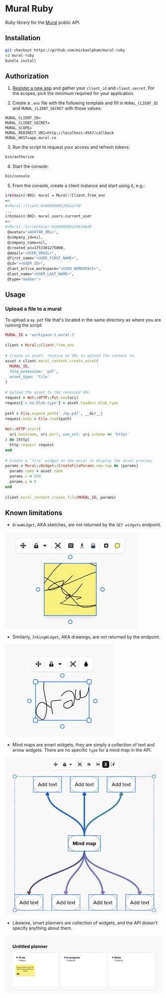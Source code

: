 # Mural Ruby

Ruby library for the [Mural](https://app.mural.co) public API.

## Installation

```sh
git checkout https://github.com/mickaelpham/mural-ruby
cd mural-ruby
bundle install
```

## Authorization

1. [Register a new app][register-app] and gather your `client_id` and
   `client_secret`. For the scopes, pick the minimum required for your
   application.

2. Create a `.env` file with the following template and fill in
   `MURAL_CLIENT_ID` and `MURAL_CLIENT_SECRET` with those values:

```
MURAL_CLIENT_ID=
MURAL_CLIENT_SECRET=
MURAL_SCOPE=
MURAL_REDIRECT_URI=http://localhost:4567/callback
MURAL_HOST=app.mural.co
```

3. Run the script to request your access and refresh tokens:

```sh
bin/authorize
```

4. Start the console:

```sh
bin/console
```

5. From the console, create a client instance and start using it, e.g.:

```sh
irb(main):001> mural = Mural::Client.from_env
=>
#<Mural::Client:0x0000000120baa740
...
irb(main):002> mural.users.current_user
=>
#<Mural::CurrentUser:0x0000000124614bd8
 @avatar="<AVATAR_URL>",
 @company_id=nil,
 @company_name=nil,
 @created_on=1753301275000,
 @email="<USER_EMAIL>",
 @first_name="<USER_FIRST_NAME>",
 @id="=<USER_ID>",
 @last_active_workspace="<USER_WORKSPACE>",
 @last_name="<USER_LAST_NAME>",
 @type="member">
```

## Usage

### Upload a file to a mural

To upload a `my.pdf` file that's located in the same directory as where you
are running the script:

```rb
MURAL_ID = 'workspace-1.mural-1'

client = Mural::Client.from_env

# Create an asset, receive an URL to upload the content to.
asset = client.mural_content.create_asset(
  MURAL_ID,
  file_extension: 'pdf',
  asset_type: 'file'
)

# Upload the asset to the received URL.
request = Net::HTTP::Put.new(uri)
request['x-ms-blob-type'] = asset.headers.blob_type

path = File.expand_path('./my.pdf', __dir__)
request.body = File.read(path)

Net::HTTP.start(
  uri.hostname, uri.port, use_ssl: uri.scheme == 'https'
) do |http|
  http.request request
end

# Create a `file` widget on the mural to display the asset preview.
params = Mural::Widget::CreateFileParams.new.tap do |params|
  params.name = asset.name
  params.x = 250
  params.y = 0
end

client.mural_content.create_file(MURAL_ID, params)
```

## Known limitations

- `DrawWidget`, AKA sketches, are not returned by the `GET widgets` endpoint.

![draw widget example](./img/draw-widget.png)

- Similarly, `InkingWidget`, AKA drawings, are not returned by the endpoint.

![inking widget example](./img/inking-widget.png)

- Mind maps are smart widgets, they are simply a collection of text and arrow
  widgets. There are no specific `type` for a mind map in the API.

![mind map example](./img/mind-map.png)

- Likewise, smart planners are collection of widgets, and the API doesn't
  specify anything about them.

![smart planner example](./img/smart-planner.png)

[register-app]: https://developers.mural.co/public/docs/register-your-app
